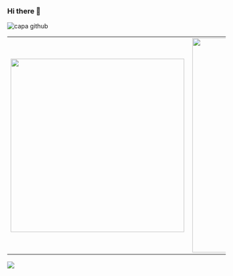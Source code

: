 ### Hi there 👋
![capa github](https://github.com/ThWember/ThWember/blob/main/images/capa_github.png)  
<center>
  <table>
    <tr>
        <td><img width="400px" align="left" src="https://github-readme-stats.vercel.app/api/top-langs/?username=ThWember&layout=compact&theme=dark"/></td>
        <td><img width="495px" align="left" src="https://github-readme-stats.vercel.app/api?username=ThWember&hide=stars&count_private=true&show_icons=true?&theme=dark"/></td>
    </tr>   
  </table>
</center>  

![](https://komarev.com/ghpvc/?username=ThWember&color=blue&style=flat)
